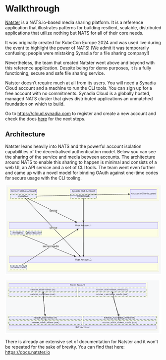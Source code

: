 # Walkthrough

[Natster](https://natster.io) is a NATS.io-based media sharing platform. It is a reference application that illustrates patterns for building resilient, scalable, distributed applications that utilize nothing but NATS for all of their core needs.

It was originally created for KubeCon Europe 2024 and was used live during the event to highlight the power of NATS! (We admit it was temporarily confusing; people were mistaking Synadia for a file sharing company!)

Nevertheless, the team that created Natster went above and beyond with this reference application. Despite being for demo purposes, it is a fully functioning, secure and safe file sharing service.

Natster doesn’t require much at all from its users. You will need a Synadia Cloud account and a machine to run the CLI tools. You can sign up for a free account with no commitments. Synadia Cloud is a globally hosted, managed NATS cluster that gives distributed applications an unmatched foundation on which to build.

Go to https://cloud.synadia.com to register and create a new account and check the docs [here](https://docs.natster.io/usage/installation/) for the next steps.

## Architecture

Natster leans heavily into NATS and the powerful account isolation capabilities of the decentralised authentication model. Below you can see the sharing of the service and media between accounts. The architecture around NATS to enable this sharing to happen is minimal and consists of a web UI, an API service and a set of CLI tools. The team went even further and came up with a novel model for binding OAuth against one-time codes for secure usage with the CLI tooling.

![alt text](image.png)

![alt text](image-1.png)

There is already an extensive set of documentation for Natster and it won't be repeated for the sake of brevity. You can find that here:
https://docs.natster.io


